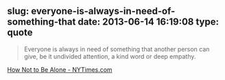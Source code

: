 slug: everyone-is-always-in-need-of-something-that
date: 2013-06-14 16:19:08
type: quote
---

> Everyone is always in need of something that another person can give, be it undivided attention, a kind word or deep empathy.

[How Not to Be Alone - NYTimes.com](http://www.nytimes.com/2013/06/09/opinion/sunday/how-not-to-be-alone.html?smid=fb-share&_r=1&)
